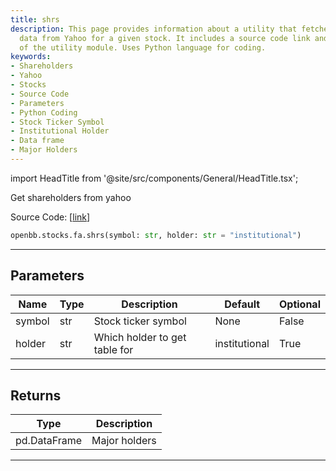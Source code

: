 ```yaml
---
title: shrs
description: This page provides information about a utility that fetches shareholder
  data from Yahoo for a given stock. It includes a source code link and explains parameters
  of the utility module. Uses Python language for coding.
keywords:
- Shareholders
- Yahoo
- Stocks
- Source Code
- Parameters
- Python Coding
- Stock Ticker Symbol
- Institutional Holder
- Data frame
- Major Holders
---
```


import HeadTitle from '@site/src/components/General/HeadTitle.tsx';

<HeadTitle title="stocks.fa.shrs - Reference | OpenBB SDK Docs" />

Get shareholders from yahoo

Source Code: [[link](https://github.com/OpenBB-finance/OpenBBTerminal/tree/main/openbb_terminal/stocks/fundamental_analysis/yahoo_finance_model.py#L70)]

```python wordwrap
openbb.stocks.fa.shrs(symbol: str, holder: str = "institutional")
```

---

## Parameters

| Name | Type | Description | Default | Optional |
| ---- | ---- | ----------- | ------- | -------- |
| symbol | str | Stock ticker symbol | None | False |
| holder | str | Which holder to get table for | institutional | True |


---

## Returns

| Type | Description |
| ---- | ----------- |
| pd.DataFrame | Major holders |
---

